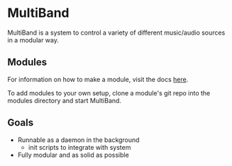 # MultiBand

MultiBand is a system to control a variety of different music/audio sources in a modular way.

## Modules

For information on how to make a module, visit the docs [here](docs/modules.md).

To add modules to your own setup, clone a module's git repo into the modules directory and start MultiBand.

## Goals

 - Runnable as a daemon in the background
	 - init scripts to integrate with system
 - Fully modular and as solid as possible 
